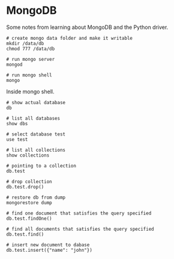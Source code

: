 # MongoDB

Some notes from learning about MongoDB and the Python driver.

```
# create mongo data folder and make it writable
mkdir /data/db
chmod 777 /data/db

# run mongo server
mongod

# run mongo shell
mongo
```
	
Inside mongo shell.

```
# show actual database
db

# list all databases
show dbs

# select database test
use test

# list all collections
show collections
	
# pointing to a collection
db.test	

# drop collection
db.test.drop()

# restore db from dump
mongorestore dump

# find one document that satisfies the query specified
db.test.findOne()

# find all documents that satisfies the query specified
db.test.find()

# insert new document to dabase
db.test.insert({"name": "john"})
```		

